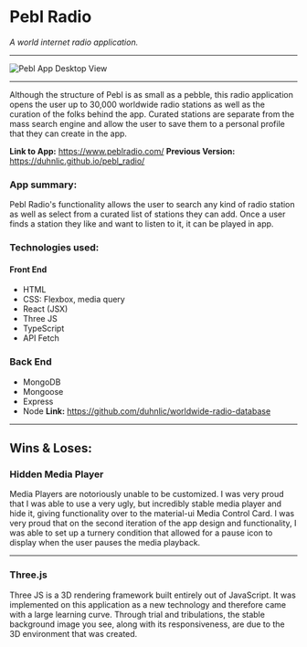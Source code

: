 # Pebl Radio
*A world internet radio application.*

 
___
<!-- ![Pebl App Mobile View](https://i.imgur.com/VPYmEZR.png) -->

![Pebl App Desktop View](https://i.imgur.com/UtuG308.png)
___
Although the structure of Pebl is as small as a pebble, this radio application opens the user up to 30,000 worldwide radio stations as well as the curation of the folks behind the app. Curated stations are separate from the mass search engine and allow the user to save them to a personal profile that they can create in the app.

**Link to App:** https://www.peblradio.com/
**Previous Version:** https://duhnlic.github.io/pebl_radio/
### App summary:
Pebl Radio's functionality allows the user to search any kind of radio station as well as select from a curated list of stations they can add. Once a user finds a station they like and want to listen to it, it can be played in app. 


### Technologies used:
#### Front End
- HTML
- CSS: Flexbox, media query
- React (JSX)
- Three JS
- TypeScript
- API Fetch

### Back End
- MongoDB
- Mongoose
- Express
- Node
**Link:** https://github.com/duhnlic/worldwide-radio-database 

___
## Wins & Loses:

### Hidden Media Player
Media Players are notoriously unable to be customized. I was very proud that I was able to use a very ugly, but incredibly stable media player and hide it, giving functionality over to the material-ui Media Control Card. I was very proud that on the second iteration of the app design and functionality, I was able to set up a turnery condition that allowed for a pause icon to display when the user pauses the media playback. 

_____
### Three.js
Three JS is a 3D rendering framework built entirely out of JavaScript. It was implemented on this application as a new technology and therefore came with a large learning curve. Through trial and tribulations, the stable background image you see, along with its responsiveness, are due to the 3D environment that was created.